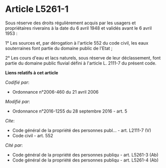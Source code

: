 # Article L5261-1

Sous réserve des droits régulièrement acquis par les usagers et propriétaires riverains à la date du 6 avril 1948 et validés
avant le 6 avril 1953 : 

1° Les sources et, par dérogation à l'article 552 du code civil, les eaux souterraines font partie du domaine public de
l'Etat ; 

2° Les cours d'eau et lacs naturels, sous réserve de leur déclassement, font partie du domaine public fluvial défini à
l'article L. 2111-7 du présent code.

**Liens relatifs à cet article**

_Codifié par_:

  - Ordonnance n°2006-460 du 21 avril 2006

_Modifié par_:

  - Ordonnance n°2016-1255 du 28 septembre 2016 - art. 5

_Cite_:

  - Code général de la propriété des personnes publ... - art. L2111-7 (V)
  - Code civil - art. 552

_Cité par_:

  - Code général de la propriété des personnes publiqu - art. L5261-3 (Ab)
  - Code général de la propriété des personnes publiqu - art. L5261-4 (Ab)
